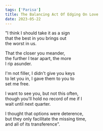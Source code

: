 ```yaml
---
tags: ['Parisa']
title: The Balancing Act Of Edging On Love
date: 2023-05-22
---
```


"I think I should take it as a sign  
that the best in you brings out  
the worst in us.

That the closer you meander,  
the further I tear apart, the more  
I rip asunder.

I'm not filler, I didn't give you keys  
to let you in, I gave them to you to  
set me free.

I want to see you, but not this often,  
though you'll hold no record of me if I  
wait until next quarter.

I thought that options were deterence,  
but they only facilitate the missing time,  
and all of its transference".
